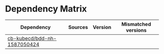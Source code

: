 # Dependency Matrix

Dependency | Sources | Version | Mismatched versions
---------- | ------- | ------- | -------------------
[cb-kubecd/bdd-nh-1587050424](https://github.com/cb-kubecd/bdd-nh-1587050424.git) |  | []() | 
